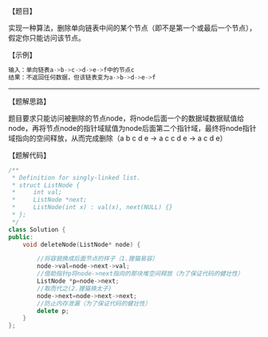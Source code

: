 【题目】

实现一种算法，删除单向链表中间的某个节点（即不是第一个或最后一个节点），假定你只能访问该节点。

【示例】

```c++
输入：单向链表a->b->c->d->e->f中的节点c
结果：不返回任何数据，但该链表变为a->b->d->e->f
```

---

【题解思路】

题目要求只能访问被删除的节点node，将node后面一个的数据域数据赋值给node，再将节点node的指针域赋值为node后面第二个指针域，最终将node指针域指向的空间释放，从而完成删除（a b c d e -> a c c d e -> a c d e）

【题解代码】

```c++
/**
 * Definition for singly-linked list.
 * struct ListNode {
 *     int val;
 *     ListNode *next;
 *     ListNode(int x) : val(x), next(NULL) {}
 * };
 */
class Solution {
public:
    void deleteNode(ListNode* node) {

        //将容貌换成后面节点的样子（1.狸猫易容）
        node->val=node->next->val;
        //借助指针p将node->next指向的那块堆空间释放（为了保证代码的健壮性）
        ListNode *p=node->next;
        //取而代之(2.狸猫换太子)
        node->next=node->next->next;
        //防止内存泄漏（为了保证代码的健壮性）
        delete p;        
    }
};
```

